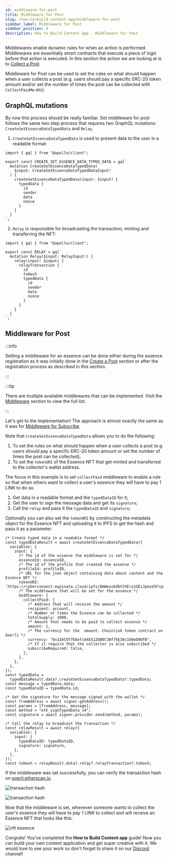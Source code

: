 ```yaml
---
id: middleware-for-post
title: Middleware for Post
slug: /how-to/build-content-app/middleware-for-post
sidebar_label: Middleware for Post
sidebar_position: 8
description: How to Build Content app - Middleware for Post
---
```


Middlewares enable dynamic rules for when an action is performed. Middlewares are essentially smart contracts that execute a piece of logic before that action is executed. In this section the action we are looking at is to [Collect a Post](/how-to/build-content-app/collect-a-post).

Middleware for Post can be used to set the rules on what should happen when a user collects a post (e.g. users should pay a specific ERC-20 token amount and/or set the number of times the post can be collected with `CollectPaidMw` etc).

## GraphQL mutations

By now this process should be really familiar. Set middleware for post follows the same two step process that requires two GraphQL mutations: `CreateSetEssenceDataTypedData` and `Relay`.

1. `CreateSetEssenceDataTypedData` is used to present data to the user in a readable format:

```tsx title="graphql/CreateSetEssenceDataTypedData.ts"
import { gql } from "@apollo/client";

export const CREATE_SET_ESSENCE_DATA_TYPED_DATA = gql`
  mutation CreateSetEssenceDataTypedData(
    $input: CreateSetEssenceDataTypedDataInput!
  ) {
    createSetEssenceDataTypedData(input: $input) {
      typedData {
        id
        sender
        data
        nonce
      }
    }
  }
`;
```

2. `Relay` is responsible for broadcasting the transaction, minting and transferring the NFT:

```tsx title="graphql/Relay.ts"
import { gql } from "@apollo/client";

export const RELAY = gql`
  mutation Relay($input: RelayInput!) {
    relay(input: $input) {
      relayTransaction {
        id
        txHash
        typedData {
          id
          sender
          data
          nonce
        }
      }
    }
  }
`;
```

## Middleware for Post

:::info

Setting a middleware for an essence can be done either during the essence registration as it was initially done in the [Create a Post](/how-to/build-content-app/create-a-post) section or after the registration process as described in this section.

:::

:::tip

There are multiple available middlewares that can be implemented. Visit the [Middleware](/core-concepts/middleware) section to view the full list.

:::

Let's get to the implementation! The approach is almost exactly the same as it was for [Middleware for Subscribe](/how-to/build-content-app/middleware-for-subscribe).

Note that `CreateSetEssenceDataTypedData` allows you to do the following:

1. To set the rules on what should happen when a user collects a post (e.g. users should pay a specific ERC-20 token amount or set the number of times the post can be collected);
2. To set the `tokenURI` of the Essence NFT that get minted and transferred to the collector's wallet address.

The focus in this example is to set `collectPaid` middleware to enable a rule so that when others want to collect a user's essence they will have to pay 1 LINK to do so.

1. Get data in a readable format and the `typedDataID` for it;
2. Get the user to sign the message data and get its `signature`;
3. Call the `relay` and pass it the `typedDataID` and `signature`;

Optionally you can also set the `tokenURI` by constructing the metadata object for the Essence NFT and uploading it to IPFS to get the hash and pass it as a parameter.

```tsx title="components/SetEssenceBtn.tsx"
/* Create typed data in a readable format */
const typedDataResult = await createSetEssenceDataTypedData({
  variables: {
    input: {
      /* The id of the essence the middleware is set for */
      essenceId: essenceID,
      /* The id of the profile that created the essence */
      profileId: profileID,
      /* URL for the json object containing data about content and the Essence NFT */
      tokenURI: `https://cyberconnect.mypinata.cloud/ipfs/QmWeusbdbY2SEry1GEiJpmzd3Frp29wMNS3ZbNN21hLbVw`,
      /* The middleware that will be set for the essence */
      middleware: {
        collectPaid: {
          /* Address that will receive the amount */
          recipient: account,
          /* Number of times the Essence can be collected */
          totalSupply: 1000,
          /* Amount that needs to be paid to collect essence */
          amount: 1,
          /* The currency for the  amount. Chainlink token contract on Goerli */
          currency: "0x326C977E6efc84E512bB9C30f76E30c160eD06FB",
          /* If it require that the collector is also subscribed */
          subscribeRequired: false,
        },
      },
    },
  },
});
const typedData =
  typedDataResult.data?.createSetEssenceDataTypedData?.typedData;
const message = typedData.data;
const typedDataID = typedData.id;

/* Get the signature for the message signed with the wallet */
const fromAddress = await signer.getAddress();
const params = [fromAddress, message];
const method = "eth_signTypedData_v4";
const signature = await signer.provider.send(method, params);

/* Call the relay to broadcast the transaction */
const relayResult = await relay({
  variables: {
    input: {
      typedDataID: typedDataID,
      signature: signature,
    },
  },
});
const txHash = relayResult.data?.relay?.relayTransaction?.txHash;
```

If the middleware was set successfully, you can verify the transaction hash on [goerli.etherscan.io](https://goerli.etherscan.io/).

![transaction hash](/img/v2/build-content-app-middleware-for-post-tx.png)

![transaction hash](/img/v2/build-content-app-middleware-for-post-tx2.png)

Now that the middleware is set, whenever someone wants to collect the user's essence they will have to pay 1 LINK to collect and will receive an Essence NFT that looks like this:

![nft essence](/img/v2/build-content-app-middleware-for-post-nft.png)

Congrats! You've completed the **How to Build Content app** guide! Now you can build your own content application and get super creative with it. We would love to see your work so don't forget to share it on our [Discord](https://discord.com/invite/cUc8VRGmPs) channel!
